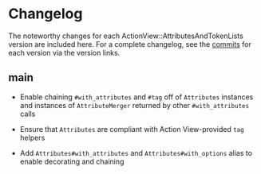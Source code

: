 # Changelog

The noteworthy changes for each ActionView::AttributesAndTokenLists version are
included here. For a complete changelog, see the [commits] for each version via
the version links.

[commits]: https://github.com/seanpdoyle/action_view-attributes_and_token_lists

## main

* Enable chaining `#with_attributes` and `#tag` off of `Attributes` instances
  and instances of `AttributeMerger` returned by other `#with_attributes` calls

* Ensure that `Attributes` are compliant with Action View-provided `tag` helpers

* Add `Attributes#with_attributes` and `Attributes#with_options` alias to enable
  decorating and chaining
